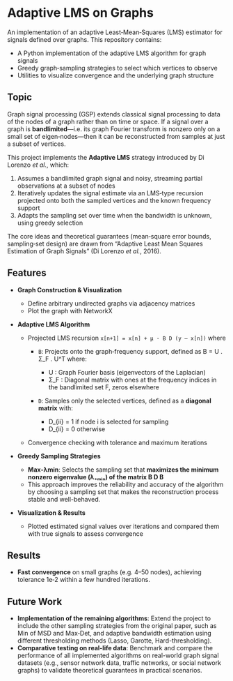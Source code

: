 # Adaptive LMS on Graphs

An implementation of an adaptive Least‑Mean‑Squares (LMS) estimator for signals defined over graphs. This repository contains:

- A Python implementation of the adaptive LMS algorithm for graph signals  
- Greedy graph‑sampling strategies to select which vertices to observe  
- Utilities to visualize convergence and the underlying graph structure  


## Topic

Graph signal processing (GSP) extends classical signal processing to data of the nodes of a graph rather than on time or space. If a signal over a graph is **bandlimited**—i.e. its graph Fourier transform is nonzero only on a small set of eigen‑nodes—then it can be reconstructed from samples at just a subset of vertices.  

This project implements the **Adaptive LMS** strategy introduced by Di Lorenzo _et al._, which:  
1. Assumes a bandlimited graph signal and noisy, streaming partial observations at a subset of nodes  
2. Iteratively updates the signal estimate via an LMS‐type recursion projected onto both the sampled vertices and the known frequency support  
3. Adapts the sampling set over time when the bandwidth is unknown, using greedy selection  

The core ideas and theoretical guarantees (mean‐square error bounds, sampling‐set design) are drawn from “Adaptive Least Mean Squares Estimation of Graph Signals” (Di Lorenzo _et al._, 2016).  


## Features

- **Graph Construction & Visualization**  
  - Define arbitrary undirected graphs via adjacency matrices  
  - Plot the graph with NetworkX  

- **Adaptive LMS Algorithm**  
  - Projected LMS recursion `x[n+1] = x[n] + μ · B D (y – x[n])` where  
      - `B`: Projects onto the graph‐frequency support, defined as
          B = U . Σ_F . U^T
        where:
        - U : Graph Fourier basis (eigenvectors of the Laplacian)
        - Σ_F : Diagonal matrix with ones at the frequency indices in the bandlimited set F, zeros elsewhere

      - `D`: Samples only the selected vertices, defined as a **diagonal matrix** with:
          -  D_{ii} = 1  if node i is selected for sampling
          -  D_{ii} = 0  otherwise

  - Convergence checking with tolerance and maximum iterations  

- **Greedy Sampling Strategies**  
  - **Max‑λmin**: Selects the sampling set that **maximizes the minimum nonzero eigenvalue (λ₊ₘᵢₙ) of the matrix B D B**
  - This approach improves the reliability and accuracy of the algorithm by choosing a sampling set that makes the reconstruction process stable and well-behaved.

- **Visualization & Results**  
  - Plotted estimated signal values over iterations and compared them with true signals to assess convergence


## Results

- **Fast convergence** on small graphs (e.g. 4–50 nodes), achieving tolerance 1e‑2 within a few hundred iterations.  
 
## Future Work

- **Implementation of the remaining algorithms**: Extend the project to include the other sampling strategies from the original paper, such as Min of MSD and Max‑Det, and adaptive bandwidth estimation using different thresholding methods (Lasso, Garotte, Hard-thresholding).
- **Comparative testing on real-life data**: Benchmark and compare the performance of all implemented algorithms on real-world graph signal datasets (e.g., sensor network data, traffic networks, or social network graphs) to validate theoretical guarantees in practical scenarios.



